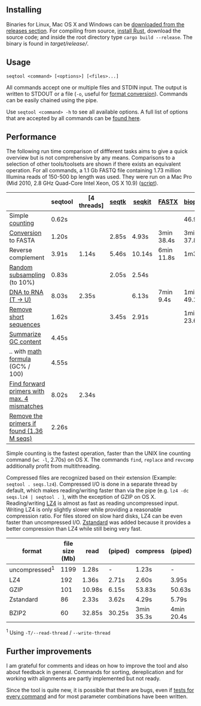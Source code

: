## Installing

Binaries for Linux, Mac OS X and Windows can be
[downloaded from the releases section](https://github.com/markschl/seqtool/releases/latest).
For compiling from source, [install Rust](https://www.rust-lang.org), download the source
code; and inside the root directory type `cargo build --release`. The binary is found in
*target/release/*.


## Usage

```
seqtool <command> [<options>] [<files>...]
```

All commands accept one or multiple files and STDIN input. The output is written
to STDOUT or a file (`-o`, useful for [format conversion](wiki/pass)). Commands can
be easily chained using the pipe.

Use `seqtool <command> -h` to see all available options. A full list of options
that are accepted by all commands can be [found here](wiki/opts).


## Performance

The following run time comparison of diffferent tasks aims to give a quick overview but is not
comprehensive by any means. Comparisons to a selection of other tools/toolsets are shown if
there exists an equivalent operation. For all commands, a 1.1 Gb FASTQ file
containing 1.73 million Illumina reads of 150-500 bp length was used. They were
run on a Mac Pro (Mid 2010, 2.8 GHz Quad-Core Intel Xeon, OS X 10.9)
([script](https://github.com/markschl/seqtool/blob/master/scripts/time.sh)).

|      | seqtool | [4 threads] | [seqtk](https://github.com/lh3/seqtk) | [seqkit](https://github.com/shenwei356/seqkit/) | [FASTX](https://github.com/agordon/fastx_toolkit) | [biopieces](http://maasha.github.io/biopieces/) |
|-----------------------------------------|-------|-----------|--------|--------|------------|-----------|
| Simple [counting](wiki/count)           | 0.62s |           |        |        |            | 46.99s    |
| [Conversion](wiki/pass) to FASTA       | 1.20s  |           | 2.85s | 4.93s | 3min 38.4s | 3min 37.8s  |
| Reverse complement                      | 3.91s | 1.14s     | 5.46s |  10.14s | 6min 11.8s | 1m33.6s |
| [Random subsampling](wiki/sample) (to 10%)   | 0.83s  |             | 2.05s |  2.54s |            |           |
| [DNA to RNA (T -> U)](wiki/replace)          | 8.03s  | 2.35s|        | 6.13s  | 7min 9.4s  | 1min 49.1s |
| [Remove short sequences](wiki/filter)      | 1.62s |      | 3.45s | 2.91s  |  | 1min 23.6s |
| [Summarize GC content](wiki/count)           | 4.45s  |             |        |        |            |           |
| .. with [math formula](wiki/variables#math-expressions) (GC% / 100)| 4.55s  |        |        |        |   |   |
| [Find forward primers with max. 4 mismatches](wiki/find#algorithms-and-performance) | 8.02s | 2.34s  |  |  |  |  |  |
| [Remove the primers if found \(1.36 M seqs\)](wiki/trim#using-variables) | 2.26s |   |  |  |  |  |  |

Simple counting is the fastest operation, faster than the UNIX line counting
command (`wc -l`, 2.70s) on OS X. The commands `find`, `replace` and `revcomp`
additionally profit from multithreading.

Compressed files are recognized based on their extension (Example:
`seqtool . seqs.lz4`). Compressed I/O is done in a separate thread by default,
which makes reading/writing faster than via the pipe (e.g. `lz4 -dc seqs.lz4 | seqtool . `),
with the exception of GZIP on OS X. Reading/writing [LZ4](http://lz4.github.io/lz4)
is almost as fast as reading uncompressed input. Writing LZ4 is only slightly
slower while providing a reasonable compression ratio. For files stored on
slow hard disks, LZ4 can be even faster than uncompressed I/O.
[Zstandard](http://facebook.github.io/zstd) was added because it provides a
better compression than LZ4 while still being very fast.


| format       | file size (Mb) | read   | (piped) | compress   | (piped)    |
|--------------|----------------|--------|---------|------------|------------|
| uncompressed<sup>1</sup>| 1199| 1.28s  | -       | 1.23s      | -          |
| LZ4          | 192            | 1.36s  | 2.71s   | 2.60s      | 3.95s      |
| GZIP         | 101            | 10.98s | 6.15s   | 53.83s     | 50.63s     |
| Zstandard    | 86             | 2.33s  | 3.62s   | 4.29s      | 5.79s      |
| BZIP2        | 60             | 32.85s | 30.25s  | 3min 35.3s | 4min 20.4s |

<sup>1</sup> Using `-T/--read-thread` / `--write-thread`


## Further improvements

I am grateful for comments and ideas on how to improve the tool and also about
feedback in general. Commands for sorting, dereplication and for working with
alignments are partly implemented but not ready.

Since the tool is quite new, it is possible that there are bugs, even if
[tests for every command](https://github.com/markschl/seqtool/tree/master/src/test)
and for most parameter combinations have been written.
